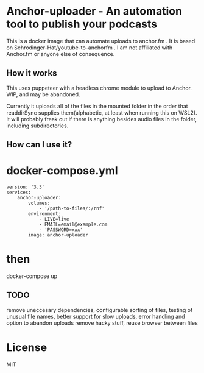 # Anchor-uploader - An automation tool to publish your podcasts

This is a docker image that can automate uploads to anchor.fm .  It is based on Schrodinger-Hat/youtube-to-anchorfm .  I am not affiliated with Anchor.fm or anyone else of consequence.
## How it works

This uses puppeteer with a headless chrome module to upload to Anchor.  WIP, and may be abandoned.

Currently it uploads all of the files in the mounted folder in the order that readdirSync supplies them(alphabetic, at least when running this on WSL2).  It will probably freak out if there is anything besides audio files in the folder, including subdirectories.


## How can I use it?

# docker-compose.yml
	version: '3.3'
	services:
		anchor-uploader:
			volumes:
				- '/path-to-files/:/rnf'
			environment:
				- LIVE=live
				- EMAIL=email@example.com
				- 'PASSWORD=xxx'
			image: anchor-uploader

# then
docker-compose up


## TODO
remove uneccesary dependencies, configurable sorting of files, testing of unusual file names, better support for slow uploads, error handling and option to abandon uploads
remove hacky stuff, reuse browser between files

# License

MIT
